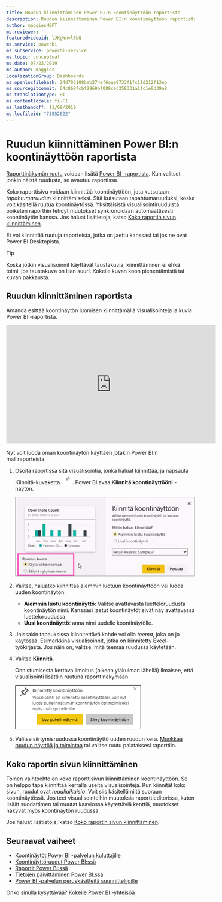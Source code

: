 ```yaml
---
title: Ruudun kiinnittäminen Power BI:n koontinäyttöön raportista
description: Ruudun kiinnittäminen Power BI:n koontinäyttöön raportista.
author: maggiesMSFT
ms.reviewer: ''
featuredvideoid: lJKgWnvl6bQ
ms.service: powerbi
ms.subservice: powerbi-service
ms.topic: conceptual
ms.date: 07/23/2019
ms.author: maggies
LocalizationGroup: Dashboards
ms.openlocfilehash: 24d706108bab274ef6aae8733f1fc11d212f13eb
ms.sourcegitcommit: 64c860fcbf2969bf089cec358331a1fc1e0d39a8
ms.translationtype: HT
ms.contentlocale: fi-FI
ms.lasthandoff: 11/09/2019
ms.locfileid: "73852622"
---
```

# <a name="pin-a-tile-to-a-power-bi-dashboard-from-a-report"></a>Ruudun kiinnittäminen Power BI:n koontinäyttöön raportista

[Raporttinäkymän ruutu](consumer/end-user-tiles.md) voidaan lisätä [Power BI -raportista](consumer/end-user-reports.md). Kun valitset jonkin näistä ruudusta, se avautuu raportissa.

Koko raporttisivu voidaan kiinnittää koontinäyttöön, jota kutsutaan *tapahtumaruudun* kiinnittämiseksi. Sitä kutsutaan tapahtumaruuduksi, koska voit käsitellä ruutua koontinäytössä. Yksittäisistä visualisointiruuduista poiketen raporttiin tehdyt muutokset synkronoidaan automaattisesti koontinäytön kanssa. Jos haluat lisätietoja, katso [Koko raportin sivun kiinnittäminen](#pin-an-entire-report-page).

Et voi kiinnittää ruutuja raporteista, jotka on jaettu kanssasi tai jos ne ovat Power BI Desktopista. 

> [!TIP]
> Koska jotkin visualisoinnit käyttävät taustakuvia, kiinnittäminen ei ehkä toimi, jos taustakuva on liian suuri. Kokeile kuvan koon pienentämistä tai kuvan pakkausta.  
> 
> 

## <a name="pin-a-tile-from-a-report"></a>Ruudun kiinnittäminen raportista
Amanda esittää koontinäytön luomisen kiinnittämällä visualisointeja ja kuvia Power BI -raportista.
    

<iframe width="560" height="315" src="https://www.youtube.com/embed/lJKgWnvl6bQ" frameborder="0" allowfullscreen></iframe>

Nyt voit luoda oman koontinäytön käyttäen jotakin Power BI:n malliraporteista.

1. Osoita raportissa sitä visualisointia, jonka haluat kiinnittää, ja napsauta Kiinnitä-kuvaketta. ![Kiinnitä-kuvake](media/service-dashboard-pin-tile-from-report/pbi_pintile_small.png). Power BI avaa **Kiinnitä koontinäyttööni** -näytön.
   
     ![Kiinnitä koontinäyttöön -ikkuna](media/service-dashboard-pin-tile-from-report/pbi_themes2.png)
2. Valitse, haluatko kiinnittää aiemmin luotuun koontinäyttöön vai luoda uuden koontinäytön.
   
   * **Aiemmin luotu koontinäyttö**: Valitse avattavasta luetteloruudusta koontinäytön nimi. Kanssasi jaetut koontinäytöt eivät näy avattavassa luetteloruudussa.
   * **Uusi koontinäyttö**: anna nimi uudelle koontinäytölle.
3. Joissakin tapauksissa kiinnitettävä kohde voi olla *teema*, joka on jo käytössä. Esimerkkinä visualisoinnit, jotka on kiinnitetty Excel-työkirjasta. Jos näin on, valitse, mitä teemaa ruudussa käytetään.
4. Valitse **Kiinnitä**.
   
   Onnistumisesta kertova ilmoitus (oikean yläkulman lähellä) ilmaisee, että visualisointi lisättiin ruutuna raporttinäkymään.
   
   ![Onnistumisilmoitus](media/service-dashboard-pin-tile-from-report/pinsuccess.png)
5. Valitse siirtymisruudussa koontinäyttö uuden ruudun kera. [Muokkaa ruudun näyttöä ja toimintaa](service-dashboard-edit-tile.md) tai valitse ruutu palataksesi raporttiin.

## <a name="pin-an-entire-report-page"></a>Koko raportin sivun kiinnittäminen
Toinen vaihtoehto on koko raporttisivun kiinnittäminen koontinäyttöön. Se on helppo tapa kiinnittää kerralla useita visualisointeja. Kun kiinnität koko sivun, ruudut ovat *reaaliaikaisia*. Voit siis käsitellä niitä suoraan koontinäytössä. Jos teet visualisointeihin muutoksia raporttieditorissa, kuten lisäät suodattimen tai muutat kaaviossa käytettäviä kenttiä, muutokset näkyvät myös koontinäytön ruudussa.  

Jos haluat lisätietoja, katso [Koko raportin sivun kiinnittäminen](service-dashboard-pin-live-tile-from-report.md).

## <a name="next-steps"></a>Seuraavat vaiheet
- [Koontinäytöt Power BI -palvelun kuluttajille](consumer/end-user-dashboards.md)
- [Koontinäyttöruudut Power BI:ssä](consumer/end-user-tiles.md)
- [Raportit Power BI:ssä](consumer/end-user-reports.md)
- [Tietojen päivittäminen Power BI:ssä](refresh-data.md)
- [Power BI -palvelun peruskäsitteitä suunnittelijoille](service-basic-concepts.md)

Onko sinulla kysyttävää? [Kokeile Power BI -yhteisöä](https://community.powerbi.com/)


